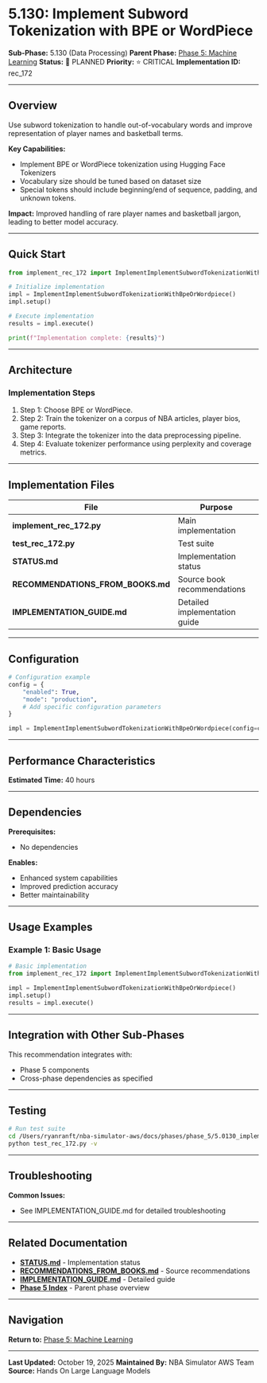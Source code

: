 # 5.130: Implement Subword Tokenization with BPE or WordPiece

**Sub-Phase:** 5.130 (Data Processing)
**Parent Phase:** [Phase 5: Machine Learning](../PHASE_5_INDEX.md)
**Status:** 🔵 PLANNED
**Priority:** ⭐ CRITICAL
**Implementation ID:** rec_172

---

## Overview

Use subword tokenization to handle out-of-vocabulary words and improve representation of player names and basketball terms.

**Key Capabilities:**
- Implement BPE or WordPiece tokenization using Hugging Face Tokenizers
- Vocabulary size should be tuned based on dataset size
- Special tokens should include beginning/end of sequence, padding, and unknown tokens.

**Impact:**
Improved handling of rare player names and basketball jargon, leading to better model accuracy.

---

## Quick Start

```python
from implement_rec_172 import ImplementImplementSubwordTokenizationWithBpeOrWordpiece

# Initialize implementation
impl = ImplementImplementSubwordTokenizationWithBpeOrWordpiece()
impl.setup()

# Execute implementation
results = impl.execute()

print(f"Implementation complete: {results}")
```

---

## Architecture

### Implementation Steps

1. Step 1: Choose BPE or WordPiece.
2. Step 2: Train the tokenizer on a corpus of NBA articles, player bios, game reports.
3. Step 3: Integrate the tokenizer into the data preprocessing pipeline.
4. Step 4: Evaluate tokenizer performance using perplexity and coverage metrics.

---

## Implementation Files

| File | Purpose |
|------|---------|
| **implement_rec_172.py** | Main implementation |
| **test_rec_172.py** | Test suite |
| **STATUS.md** | Implementation status |
| **RECOMMENDATIONS_FROM_BOOKS.md** | Source book recommendations |
| **IMPLEMENTATION_GUIDE.md** | Detailed implementation guide |

---

## Configuration

```python
# Configuration example
config = {
    "enabled": True,
    "mode": "production",
    # Add specific configuration parameters
}

impl = ImplementImplementSubwordTokenizationWithBpeOrWordpiece(config=config)
```

---

## Performance Characteristics

**Estimated Time:** 40 hours

---

## Dependencies

**Prerequisites:**
- No dependencies

**Enables:**
- Enhanced system capabilities
- Improved prediction accuracy
- Better maintainability

---

## Usage Examples

### Example 1: Basic Usage

```python
# Basic implementation
from implement_rec_172 import ImplementImplementSubwordTokenizationWithBpeOrWordpiece

impl = ImplementImplementSubwordTokenizationWithBpeOrWordpiece()
impl.setup()
results = impl.execute()
```

---

## Integration with Other Sub-Phases

This recommendation integrates with:
- Phase 5 components
- Cross-phase dependencies as specified

---

## Testing

```bash
# Run test suite
cd /Users/ryanranft/nba-simulator-aws/docs/phases/phase_5/5.0130_implement_subword_tokenization_with_bpe_or_wordpiece
python test_rec_172.py -v
```

---

## Troubleshooting

**Common Issues:**
- See IMPLEMENTATION_GUIDE.md for detailed troubleshooting

---

## Related Documentation

- **[STATUS.md](STATUS.md)** - Implementation status
- **[RECOMMENDATIONS_FROM_BOOKS.md](RECOMMENDATIONS_FROM_BOOKS.md)** - Source recommendations
- **[IMPLEMENTATION_GUIDE.md](IMPLEMENTATION_GUIDE.md)** - Detailed guide
- **[Phase 5 Index](../PHASE_5_INDEX.md)** - Parent phase overview

---

## Navigation

**Return to:** [Phase 5: Machine Learning](../PHASE_5_INDEX.md)

---

**Last Updated:** October 19, 2025
**Maintained By:** NBA Simulator AWS Team
**Source:** Hands On Large Language Models
